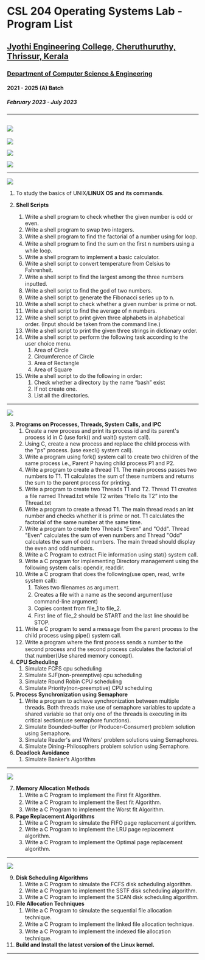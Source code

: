 # CSL 204 Operating Systems Lab - Program List
## [Jyothi Engineering College, Cheruthuruthy, Thrissur, Kerala](https://jecc.ac.in/)
### [Department of Computer Science & Engineering](https://jecc.ac.in/departments/computer_science_engineering)
#### 2021 - 2025 (A) Batch
##### February 2023 - July 2023
---
## [![](https://img.shields.io/badge/Source%20Code-Download_Link-brightgreen)](https://github.com/paulshaiju/dslab)

[![](https://img.shields.io/badge/Viva%20Voce-Questions-violet)](https://github.com/paulshaiju/dslab)

[![](https://img.shields.io/badge/Programs%20%26%20Viva%20by-Alwin%20Mathew%2C%20Alan%20Jose%2C%20%20Athul%20Murali%2C%20%20Adithya%20E%2C%20%26%20Abhijith%20Suresh-orange)](mailto:alwinmathew.cse21@jecc.ac.in,alan.cse21@jecc.ac.in,athul.cse21@jecc.ac.in,adithya.cse21@jecc.ac.in,abhijith.cse21@jecc.ac.in)

[![](https://img.shields.io/badge/GCC%20%26%20GEANY-Installation%20on%20Windows%20-yellow)](https://github.com/paulshaiju/dslab/blob/master/INSTALL_gcc_geany_on_windows.pdf)

---
[![](https://img.shields.io/badge/Cycle-1-blue)](https://github.com/paulshaiju/dslab/tree/master/Cycle-1)

1. To study the basics of UNIX/**LINUX OS and its commands**.

2. **Shell Scripts**
    1. Write a shell program to check whether the given number is odd or even.
    2. Write a shell program to swap two integers.
    3. Write a shell program to ﬁnd the factorial of a number using for loop.
    4. Write a shell program to ﬁnd the sum on the ﬁrst n numbers using a while loop.
    5. Write a shell program to implement a basic calculator.
    6. Write a shell script to convert temperature from Celsius to Fahrenheit.
    7. Write a shell script to ﬁnd the largest among the three numbers inputted.
    8. Write a shell script to ﬁnd the gcd of two numbers.
    9. Write a shell script to generate the Fibonacci series up to n.
    10. Write a shell script to check whether a given number is prime or not.
    11. Write a shell script to ﬁnd the average of n numbers.
    12. Write a shell script to print given three alphabets in alphabetical order. (Input should be taken from the command line.)
    13. Write a shell script to print the given three strings in dictionary order.
    14. Write a shell script to perform the following task according to the user choice menu.
        1. Area of Circle
        2. Circumference of Circle
        3. Area of Rectangle
        4. Area of Square
    15. Write a shell script to do the following in order:
        1. Check whether a directory by the name “bash” exist
        2. If not create one.
        3. List all the directories.
---
[![](https://img.shields.io/badge/Cycle-2-blue)](https://github.com/paulshaiju/dslab/tree/master/Cycle-2)

3. **Programs on Processes, Threads, System Calls, and IPC**
    1. Create a new process and print its process id and its parent's process id in C (use fork() and wait() system call).
    2. Using C, create a new process and replace the child process with the "ps" process. (use execl() system call).
    3. Write a program using fork() system call to create two children of the same process i.e., Parent P having child process P1 and P2.
    4. Write a program to create a thread T1. The main process passes two numbers to T1. T1 calculates the sum of these numbers and returns the sum to the parent process for printing.
    5. Write a program to create two Threads T1 and T2. Thread T1 creates a ﬁle named Thread.txt while T2 writes “Hello its T2” into the Thread.txt
    6. Write a program to create a thread T1. The main thread reads an int number and checks whether it is prime or not. T1 calculates the factorial of the same number at the same time.
    7. Write a program to create two Threads "Even" and "Odd". Thread "Even" calculates the sum of even numbers and Thread "Odd" calculates the sum of odd numbers. The main thread should display the even and odd numbers.
    8. Write a C Program to extract File information using stat() system call.
    9. Write a C program for implementing Directory management using the following system calls: opendir, readdir.
    10. Write a C program that does the following(use open, read, write system call):
        1. Takes two ﬁlenames as argument.
        2. Creates a ﬁle with a name as the second argument(use command-line argument)
        3. Copies content from ﬁle_1 to ﬁle_2.
        4. First line of ﬁle_2 should be START and the last line should be STOP.
    11. Write a C program to send a message from the parent process to the child process using pipe() system call.
    12. Write a program where the ﬁrst process sends a number to the second process and the second process calculates the factorial of that number(Use shared memory concept).
4. **CPU Scheduling**
    1. Simulate FCFS cpu scheduling
    2. Simulate SJF(non-preemptive) cpu scheduling
    3. Simulate Round Robin CPU scheduling
    4. Simulate Priority(non-preemptive) CPU scheduling
5. **Process Synchronization using Semaphore**
    1. Write a program to achieve synchronization between multiple threads. Both threads make use of semaphore variables to update a shared variable so that only one of the threads is executing in its critical section(use semaphore functions).
    2. Simulate Bounded-buffer (or Producer-Consumer) problem solution using Semaphore.
    3. Simulate Reader's and Writers' problem solutions using Semaphores.
    4. Simulate Dining-Philosophers problem solution using Semaphore.
6. **Deadlock Avoidance**
    1. Simulate Banker’s Algorithm
---
[![](https://img.shields.io/badge/Cycle-3-blue)](https://github.com/paulshaiju/dslab/tree/master/Cycle-3)

7. **Memory Allocation Methods**
    1. Write a C Program to implement the First ﬁt Algorithm.
    2. Write a C Program to implement the Best ﬁt Algorithm.
    3. Write a C Program to implement the Worst ﬁt Algorithm.
8. **Page Replacement Algorithms**
    1. Write a C Program to simulate the FIFO page replacement algorithm.
    2. Write a C Program to implement the LRU page replacement algorithm.
    3. Write a C Program to implement the Optimal page replacement algorithm.
---
[![](https://img.shields.io/badge/Cycle-4-blue)](https://github.com/paulshaiju/dslab/tree/master/Cycle-4)

9. **Disk Scheduling Algorithms**
    1. Write a C Program to simulate the FCFS disk scheduling algorithm.
    2. Write a C Program to implement the SSTF disk scheduling algorithm.
    3. Write a C Program to implement the SCAN disk scheduling algorithm.
10. **File Allocation Techniques**
    1. Write a C Program to simulate the sequential ﬁle allocation technique.
    2. Write a C Program to implement the linked ﬁle allocation technique.
    3. Write a C Program to implement the indexed ﬁle allocation technique.
11. **Build and Install the latest version of the Linux kernel.**
---